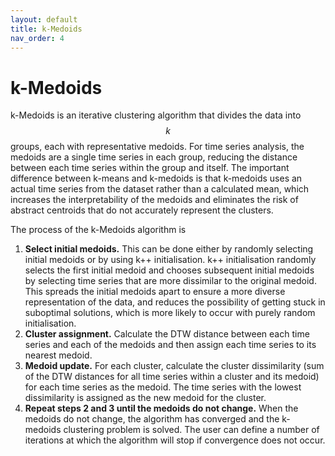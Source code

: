 ```yaml
---
layout: default
title: k-Medoids
nav_order: 4
---
```


# k-Medoids

k-Medoids is an iterative clustering algorithm that divides the data into $$k$$ groups, each with representative medoids. For time series analysis, the medoids are a single time series in each group, reducing the distance between each time series within the group and itself. The important difference between k-means and k-medoids is that k-medoids uses an actual time series from the dataset rather than a calculated mean, which increases the interpretability of the medoids and eliminates the risk of abstract centroids that do not accurately represent the clusters.

The process of the k-Medoids algorithm is
1. **Select initial medoids.** This can be done either by randomly selecting initial medoids or by using k++ initialisation. k++ initialisation randomly selects the first initial medoid and chooses subsequent initial medoids by selecting time series that are more dissimilar to the original medoid. This spreads the initial medoids apart to ensure a more diverse representation of the data, and reduces the possibility of getting stuck in suboptimal solutions, which is more likely to occur with purely random initialisation.
2. **Cluster assignment.** Calculate the DTW distance between each time series and each of the medoids and then assign each time series to its nearest medoid.
3. **Medoid update.** For each cluster, calculate the cluster dissimilarity (sum of the DTW distances for all time series within a cluster and its medoid) for each time series as the medoid. The time series with the lowest dissimilarity is assigned as the new medoid for the cluster.
4. **Repeat steps 2 and 3 until the medoids do not change.** When the medoids do not change, the algorithm has converged and the k-medoids clustering problem is solved. The user can define a number of iterations at which the algorithm will stop if convergence does not occur.
